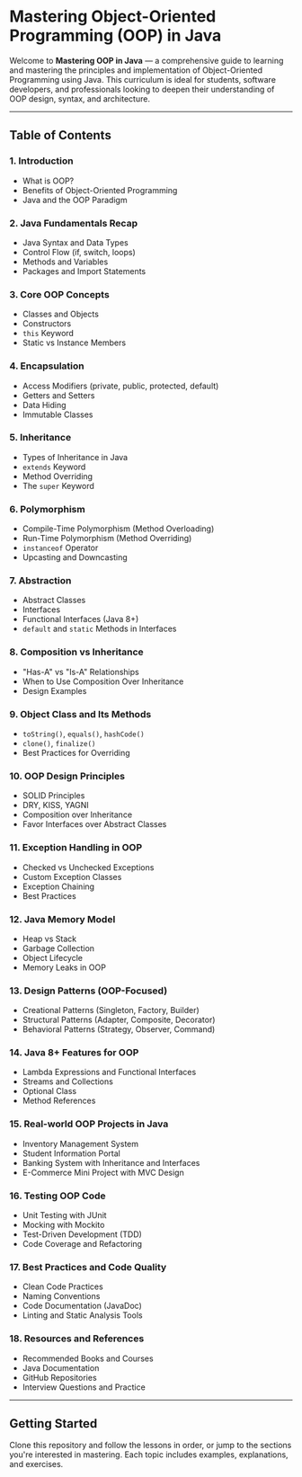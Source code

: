 # Mastering Object-Oriented Programming (OOP) in Java

Welcome to **Mastering OOP in Java** — a comprehensive guide to learning and mastering the principles and implementation of Object-Oriented Programming using Java. This curriculum is ideal for students, software developers, and professionals looking to deepen their understanding of OOP design, syntax, and architecture.

---

## Table of Contents

### 1. Introduction
- What is OOP?
- Benefits of Object-Oriented Programming
- Java and the OOP Paradigm

### 2. Java Fundamentals Recap
- Java Syntax and Data Types
- Control Flow (if, switch, loops)
- Methods and Variables
- Packages and Import Statements

### 3. Core OOP Concepts
- Classes and Objects
- Constructors
- `this` Keyword
- Static vs Instance Members

### 4. Encapsulation
- Access Modifiers (private, public, protected, default)
- Getters and Setters
- Data Hiding
- Immutable Classes

### 5. Inheritance
- Types of Inheritance in Java
- `extends` Keyword
- Method Overriding
- The `super` Keyword

### 6. Polymorphism
- Compile-Time Polymorphism (Method Overloading)
- Run-Time Polymorphism (Method Overriding)
- `instanceof` Operator
- Upcasting and Downcasting

### 7. Abstraction
- Abstract Classes
- Interfaces
- Functional Interfaces (Java 8+)
- `default` and `static` Methods in Interfaces

### 8. Composition vs Inheritance
- "Has-A" vs "Is-A" Relationships
- When to Use Composition Over Inheritance
- Design Examples

### 9. Object Class and Its Methods
- `toString()`, `equals()`, `hashCode()`
- `clone()`, `finalize()`
- Best Practices for Overriding

### 10. OOP Design Principles
- SOLID Principles
- DRY, KISS, YAGNI
- Composition over Inheritance
- Favor Interfaces over Abstract Classes

### 11. Exception Handling in OOP
- Checked vs Unchecked Exceptions
- Custom Exception Classes
- Exception Chaining
- Best Practices

### 12. Java Memory Model
- Heap vs Stack
- Garbage Collection
- Object Lifecycle
- Memory Leaks in OOP

### 13. Design Patterns (OOP-Focused)
- Creational Patterns (Singleton, Factory, Builder)
- Structural Patterns (Adapter, Composite, Decorator)
- Behavioral Patterns (Strategy, Observer, Command)

### 14. Java 8+ Features for OOP
- Lambda Expressions and Functional Interfaces
- Streams and Collections
- Optional Class
- Method References

### 15. Real-world OOP Projects in Java
- Inventory Management System
- Student Information Portal
- Banking System with Inheritance and Interfaces
- E-Commerce Mini Project with MVC Design

### 16. Testing OOP Code
- Unit Testing with JUnit
- Mocking with Mockito
- Test-Driven Development (TDD)
- Code Coverage and Refactoring

### 17. Best Practices and Code Quality
- Clean Code Practices
- Naming Conventions
- Code Documentation (JavaDoc)
- Linting and Static Analysis Tools

### 18. Resources and References
- Recommended Books and Courses
- Java Documentation
- GitHub Repositories
- Interview Questions and Practice

---

## Getting Started

Clone this repository and follow the lessons in order, or jump to the sections you're interested in mastering. Each topic includes examples, explanations, and exercises.


